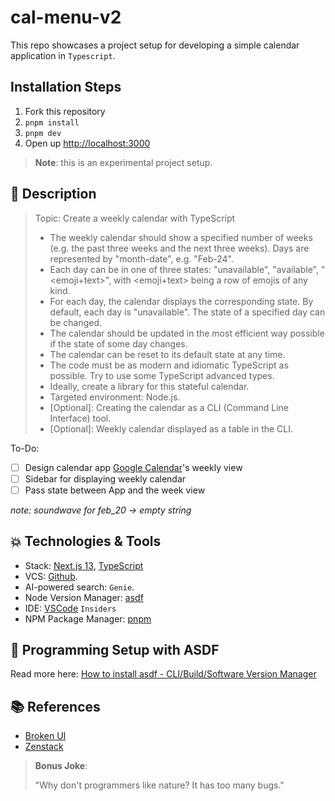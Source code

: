 # cal-menu-v2

This repo showcases a project setup for developing a simple calendar application in `Typescript`.

## Installation Steps

1. Fork this repository
2. `pnpm install`
3. `pnpm dev`
4. Open up [http://localhost:3000](http://localhost:3000/)

> **Note**: this is an experimental project setup.

## :scroll: Description

> Topic: Create a weekly calendar with TypeScript
>
> - The weekly calendar should show a specified number of weeks (e.g. the past three weeks and the next three weeks). Days are represented by "month-date", e.g. "Feb-24".
> - Each day can be in one of three states: "unavailable", "available", "<emoji+text>", with <emoji+text> being a row of emojis of any kind.
> - For each day, the calendar displays the corresponding state. By default, each day is "unavailable". The state of a specified day can be changed.
> - The calendar should be updated in the most efficient way possible if the state of some day changes.
> - The calendar can be reset to its default state at any time.
> - The code must be as modern and idiomatic TypeScript as possible. Try to use some TypeScript advanced types.
> - Ideally, create a library for this stateful calendar.
> - Targeted environment: Node.js.
> - [Optional]: Creating the calendar as a CLI (Command Line Interface) tool.
> - [Optional]: Weekly calendar displayed as a table in the CLI.

To-Do:
- [ ] Design calendar app [Google Calendar](https://calendar.google.com/calendar/u/0/r/week?pli=1)'s weekly view
- [ ] Sidebar for displaying weekly calendar
- [ ] Pass state between App and the week view

_note: soundwave for feb_20 -> empty string_

## :boom: Technologies & Tools

- Stack: [Next.js 13](https://nextjs.org/), [TypeScript](https://www.typescriptlang.org/)
- VCS: [Github](https://github.com).
- AI-powered search: `Genie`.
- Node Version Manager: [asdf](https://asdf-vm.com/)
- IDE: [VSCode](https://code.visualstudio.com) `Insiders`
- NPM Package Manager: [pnpm](https://pnpm.io/)

## :robot: Programming Setup with ASDF

Read more here: [How to install asdf - CLI/Build/Software Version Manager](https://asdf-vm.com/guide/getting-started.html#_3-install-asdf)

## :books: References

- [Broken UI](https://github.com/broken-ui)
- [Zenstack](https://github.com/zenstackhq)

> **Bonus Joke**: 
>
> "Why don't programmers like nature? It has too many bugs."